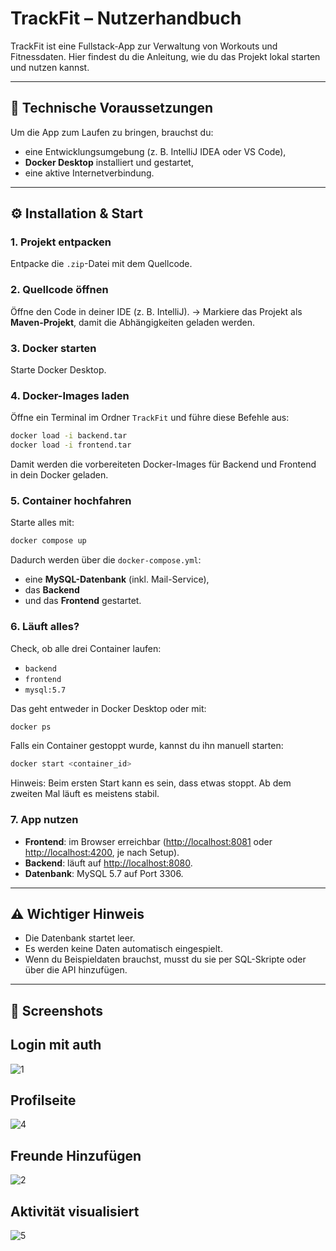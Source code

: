 # TrackFit – Nutzerhandbuch

TrackFit ist eine Fullstack-App zur Verwaltung von Workouts und Fitnessdaten.
Hier findest du die Anleitung, wie du das Projekt lokal starten und nutzen kannst.

---

## 📌 Technische Voraussetzungen

Um die App zum Laufen zu bringen, brauchst du:

* eine Entwicklungsumgebung (z. B. IntelliJ IDEA oder VS Code),
* **Docker Desktop** installiert und gestartet,
* eine aktive Internetverbindung.

---

## ⚙️ Installation & Start

### 1. Projekt entpacken

Entpacke die `.zip`-Datei mit dem Quellcode.

### 2. Quellcode öffnen

Öffne den Code in deiner IDE (z. B. IntelliJ).
→ Markiere das Projekt als **Maven-Projekt**, damit die Abhängigkeiten geladen werden.

### 3. Docker starten

Starte Docker Desktop.

### 4. Docker-Images laden

Öffne ein Terminal im Ordner `TrackFit` und führe diese Befehle aus:

```bash
docker load -i backend.tar
docker load -i frontend.tar
```

Damit werden die vorbereiteten Docker-Images für Backend und Frontend in dein Docker geladen.

### 5. Container hochfahren

Starte alles mit:

```bash
docker compose up
```

Dadurch werden über die `docker-compose.yml`:

* eine **MySQL-Datenbank** (inkl. Mail-Service),
* das **Backend**
* und das **Frontend** gestartet.

### 6. Läuft alles?

Check, ob alle drei Container laufen:

* `backend`
* `frontend`
* `mysql:5.7`

Das geht entweder in Docker Desktop oder mit:

```bash
docker ps
```

Falls ein Container gestoppt wurde, kannst du ihn manuell starten:

```bash
docker start <container_id>
```

Hinweis: Beim ersten Start kann es sein, dass etwas stoppt. Ab dem zweiten Mal läuft es meistens stabil.

### 7. App nutzen

* **Frontend**: im Browser erreichbar ([http://localhost:8081](http://localhost:8081) oder [http://localhost:4200](http://localhost:4200), je nach Setup).
* **Backend**: läuft auf [http://localhost:8080](http://localhost:8080).
* **Datenbank**: MySQL 5.7 auf Port 3306.

---

## ⚠️ Wichtiger Hinweis

* Die Datenbank startet leer.
* Es werden keine Daten automatisch eingespielt.
* Wenn du Beispieldaten brauchst, musst du sie per SQL-Skripte oder über die API hinzufügen.

---

## 📸 Screenshots

## Login mit auth
![1](https://github.com/user-attachments/assets/49f79dcc-04c8-45de-ba45-1abaa77aea96)

## Profilseite
![4](https://github.com/user-attachments/assets/96d04253-11e3-48dd-b7be-0abd82579c7e)

## Freunde Hinzufügen
![2](https://github.com/user-attachments/assets/38cc316d-3671-49b1-a7e0-08ff27d314f3)

## Aktivität visualisiert
![5](https://github.com/user-attachments/assets/3fa631f9-5354-4ab8-9c64-8e3ba85f4cc3)



